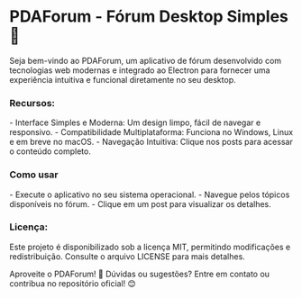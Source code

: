<h1>PDAForum - Fórum Desktop Simples 🎉</h1>
Seja bem-vindo ao PDAForum, um aplicativo de fórum desenvolvido com tecnologias web modernas e integrado ao Electron para fornecer uma experiência intuitiva e funcional diretamente no seu desktop.

<h3>Recursos:</h3>
- Interface Simples e Moderna: Um design limpo, fácil de navegar e responsivo.
- Compatibilidade Multiplataforma: Funciona no Windows, Linux e em breve no macOS.
- Navegação Intuitiva: Clique nos posts para acessar o conteúdo completo.
<h3>Como usar</h3>
- Execute o aplicativo no seu sistema operacional.
- Navegue pelos tópicos disponíveis no fórum.
- Clique em um post para visualizar os detalhes.

<h3>Licença:</h3>
Este projeto é disponibilizado sob a licença MIT, permitindo modificações e redistribuição. Consulte o arquivo LICENSE para mais detalhes.


Aproveite o PDAForum! 🚀
Dúvidas ou sugestões? Entre em contato ou contribua no repositório oficial! 😊
